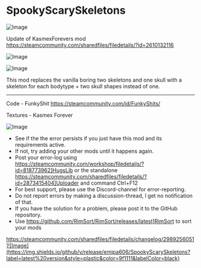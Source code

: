 # SpookyScarySkeletons

![Image](https://i.imgur.com/buuPQel.png)

Update of KasmexForevers mod https://steamcommunity.com/sharedfiles/filedetails/?id=2610132116

![Image](https://i.imgur.com/pufA0kM.png)

	
![Image](https://i.imgur.com/Z4GOv8H.png)

This mod replaces the vanilla boring two skeletons and one skull with a skeleton for each bodytype + two skull shapes instead of one.

--------------------------------
Code - FunkyShit        https://steamcommunity.com/id/FunkyShits/

Textures - Kasmex Forever

![Image](https://i.imgur.com/PwoNOj4.png)



-  See if the the error persists if you just have this mod and its requirements active.
-  If not, try adding your other mods until it happens again.
-  Post your error-log using https://steamcommunity.com/workshop/filedetails/?id=818773962]HugsLib or the standalone https://steamcommunity.com/sharedfiles/filedetails/?id=2873415404]Uploader and command Ctrl+F12
-  For best support, please use the Discord-channel for error-reporting.
-  Do not report errors by making a discussion-thread, I get no notification of that.
-  If you have the solution for a problem, please post it to the GitHub repository.
-  Use https://github.com/RimSort/RimSort/releases/latest]RimSort to sort your mods



https://steamcommunity.com/sharedfiles/filedetails/changelog/2989256051]![Image](https://img.shields.io/github/v/release/emipa606/SpookyScarySkeletons?label=latest%20version&style=plastic&color=9f1111&labelColor=black)

